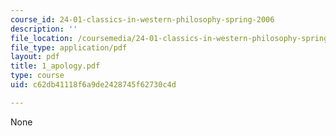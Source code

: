 ```yaml
---
course_id: 24-01-classics-in-western-philosophy-spring-2006
description: ''
file_location: /coursemedia/24-01-classics-in-western-philosophy-spring-2006/c62db41118f6a9de2428745f62730c4d_1_apology.pdf
file_type: application/pdf
layout: pdf
title: 1_apology.pdf
type: course
uid: c62db41118f6a9de2428745f62730c4d

---
```

None